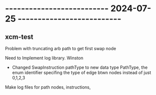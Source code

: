 # -------------------------- 2024-07-25 --------------------------

## xcm-test

Problem with truncating arb path to get first swap node

Need to Implement log library. Winston

- Changed SwapInstruction pathType to new data type PathType, the enum identifier specifing the type of edge btwn nodes instead of just 0,1,2,3

Make log files for path nodes, instructions,
